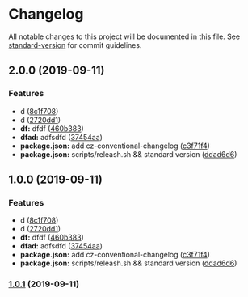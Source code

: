 # Changelog

All notable changes to this project will be documented in this file. See [standard-version](https://github.com/conventional-changelog/standard-version) for commit guidelines.

## 2.0.0 (2019-09-11)


### Features

* d ([8c1f708](https://github.com/slevin57/vue-directive-kit/commit/8c1f708))
* d ([2720dd1](https://github.com/slevin57/vue-directive-kit/commit/2720dd1))
* **df:** dfdf ([460b383](https://github.com/slevin57/vue-directive-kit/commit/460b383))
* **dfad:** adfsdfd ([37454aa](https://github.com/slevin57/vue-directive-kit/commit/37454aa))
* **package.json:** add cz-conventional-changelog ([c3f71f4](https://github.com/slevin57/vue-directive-kit/commit/c3f71f4))
* **package.json:** scripts/releash.sh && standard version ([ddad6d6](https://github.com/slevin57/vue-directive-kit/commit/ddad6d6))

## 1.0.0 (2019-09-11)


### Features

* d ([8c1f708](https://github.com/slevin57/vue-directive-kit/commit/8c1f708))
* d ([2720dd1](https://github.com/slevin57/vue-directive-kit/commit/2720dd1))
* **df:** dfdf ([460b383](https://github.com/slevin57/vue-directive-kit/commit/460b383))
* **dfad:** adfsdfd ([37454aa](https://github.com/slevin57/vue-directive-kit/commit/37454aa))
* **package.json:** add cz-conventional-changelog ([c3f71f4](https://github.com/slevin57/vue-directive-kit/commit/c3f71f4))
* **package.json:** scripts/releash.sh && standard version ([ddad6d6](https://github.com/slevin57/vue-directive-kit/commit/ddad6d6))

### [1.0.1](https://github.com/slevin57/vue-directive-kit/compare/v1.2.0...v1.0.1) (2019-09-11)
